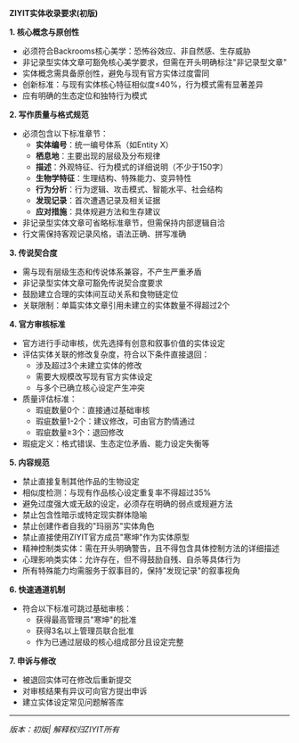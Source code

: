 **ZIYIT实体收录要求(初版)**

**1. 核心概念与原创性**
- 必须符合Backrooms核心美学：恐怖谷效应、非自然感、生存威胁
- 非记录型实体文章可豁免核心美学要求，但需在开头明确标注"非记录型文章"
- 实体概念需具备原创性，避免与现有官方实体过度雷同
- 创新标准：与现有实体核心特征相似度≤40%，行为模式需有显著差异
- 应有明确的生态定位和独特行为模式

**2. 写作质量与格式规范**
- 必须包含以下标准章节：
  - **实体编号**：统一编号体系（如Entity X）
  - **栖息地**：主要出现的层级及分布规律
  - **描述**：外观特征、行为模式的详细说明（不少于150字）
  - **生物学特征**：生理结构、特殊能力、变异特性
  - **行为分析**：行为逻辑、攻击模式、智能水平、社会结构
  - **发现记录**：首次遭遇记录及相关证据
  - **应对措施**：具体规避方法和生存建议
- 非记录型实体文章可省略标准章节，但需保持内部逻辑自洽
- 行文需保持客观记录风格，语法正确、拼写准确

**3. 传说契合度**
- 需与现有层级生态和传说体系兼容，不产生严重矛盾
- 非记录型实体文章可豁免传说契合度要求
- 鼓励建立合理的实体间互动关系和食物链定位
- 关联限制：单篇实体文章引用未建立的实体数量不得超过2个

**4. 官方审核标准**
- 官方进行手动审核，优先选择有创意和叙事价值的实体设定
- 评估实体关联的修改复杂度，符合以下条件直接退回：
  - 涉及超过3个未建立实体的修改
  - 需要大规模改写现有官方实体设定
  - 与多个已确立核心设定产生冲突
- 质量评估标准：
  - 瑕疵数量0个：直接通过基础审核
  - 瑕疵数量1-2个：建议修改，可由官方酌情通过
  - 瑕疵数量≥3个：退回修改
- 瑕疵定义：格式错误、生态定位矛盾、能力设定失衡等

**5. 内容规范**
- 禁止直接复制其他作品的生物设定
- 相似度检测：与现有作品核心设定重复率不得超过35%
- 避免过度强大或无敌的设定，必须存在明确的弱点或规避方法
- 禁止包含性暗示或特定现实群体隐喻
- 禁止创建作者自我的"玛丽苏"实体角色
- 禁止直接使用ZIYIT官方成员"寒坤"作为实体原型
- 精神控制类实体：需在开头明确警告，且不得包含具体控制方法的详细描述
- 心理影响类实体：允许存在，但不得鼓励自残、自杀等具体行为
- 所有特殊能力均需服务于叙事目的，保持"发现记录"的叙事视角

**6. 快速通道机制**
- 符合以下标准可跳过基础审核：
  - 获得最高管理员"寒坤"的批准
  - 获得3名以上管理员联合批准
  - 作为已通过层级的核心组成部分且设定完整

**7. 申诉与修改**
- 被退回实体可在修改后重新提交
- 对审核结果有异议可向官方提出申诉
- 建立实体设定常见问题解答库

---
*版本：初版| 解释权归ZIYIT所有*